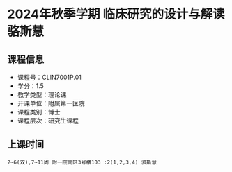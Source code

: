 # 2024年秋季学期 临床研究的设计与解读 骆斯慧






## 课程信息

- 课程号：CLIN7001P.01
- 学分：1.5
- 教学类型：理论课
- 开课单位：附属第一医院
- 课程类别：博士
- 课程层次：研究生课程

## 上课时间

```
2~6(双),7~11周 附一院南区3号楼103 :2(1,2,3,4) 骆斯慧
```

